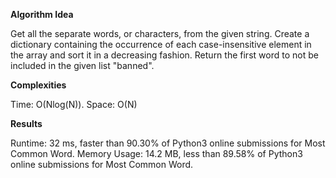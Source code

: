 **Algorithm Idea**

Get all the separate words, or characters, 
from the given string. Create a dictionary 
containing the occurrence of each case-insensitive 
element in the array and sort it in a decreasing fashion. 
Return the first word to not be included in the 
given list "banned". 

**Complexities**

Time: O(Nlog(N)).
Space: O(N)

**Results**

Runtime: 32 ms, faster than 90.30% of Python3 online submissions for Most Common Word.
Memory Usage: 14.2 MB, less than 89.58% of Python3 online submissions for Most Common Word.
